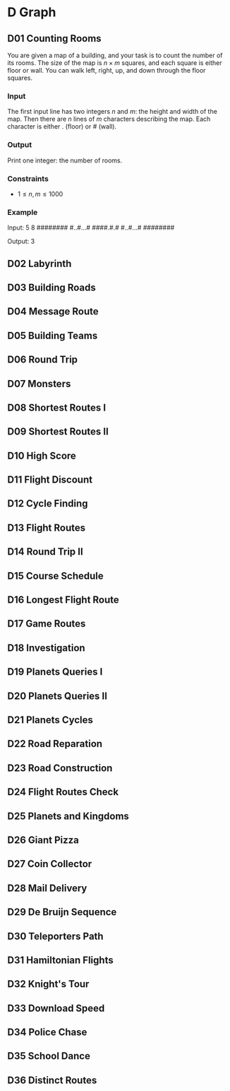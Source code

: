# D Graph

## D01 Counting Rooms

You are given a map of a building, and your task is to count the number of its rooms. The size of the map is $n \times m$ squares, and each square is either floor or wall. You can walk left, right, up, and down through the floor squares.

### Input

The first input line has two integers $n$ and $m$: the height and width of the map.
Then there are $n$ lines of $m$ characters describing the map. Each character is either . (floor) or # (wall).

### Output

Print one integer: the number of rooms.

### Constraints

- $1 \le n,m \le 1000$

### Example

Input:
5 8
########
#..#...#
####.#.#
#..#...#
########

Output:
3

## D02 Labyrinth

## D03 Building Roads

## D04 Message Route

## D05 Building Teams

## D06 Round Trip

## D07 Monsters

## D08 Shortest Routes I

## D09 Shortest Routes II

## D10 High Score

## D11 Flight Discount

## D12 Cycle Finding

## D13 Flight Routes

## D14 Round Trip II

## D15 Course Schedule

## D16 Longest Flight Route

## D17 Game Routes

## D18 Investigation

## D19 Planets Queries I

## D20 Planets Queries II

## D21 Planets Cycles

## D22 Road Reparation

## D23 Road Construction

## D24 Flight Routes Check

## D25 Planets and Kingdoms

## D26 Giant Pizza

## D27 Coin Collector

## D28 Mail Delivery

## D29 De Bruijn Sequence

## D30 Teleporters Path

## D31 Hamiltonian Flights

## D32 Knight's Tour

## D33 Download Speed

## D34 Police Chase

## D35 School Dance

## D36 Distinct Routes


